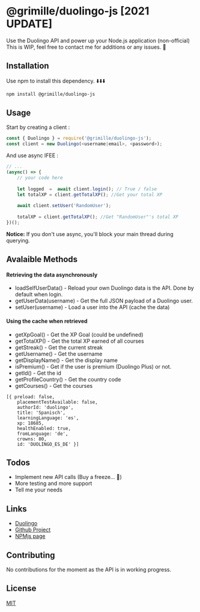
# @grimille/duolingo-js [2021 UPDATE]

Use the Duolingo API and power up your Node.js application (non-official)
This is WIP, feel free to contact me for additions or any issues. 🦉

## Installation

Use npm to install this dependency.
⬇️⬇️⬇️
```bash
npm install @grimille/duolingo-js
```

## Usage

Start by creating a client :
```javascript
const { Duolingo } = require('@grimille/duolingo-js');
const client = new Duolingo(<username|email>, <password>);
```

And use async IFEE :
```javascript
// ...
(async() => {
	// your code here
	
	let logged  =  await client.login(); // True / false
	let totalXP = client.getTotalXP(); //Get your total XP
	
	await client.setUser('RandomUser');
	
	totalXP = client.getTotalXP(); //Get "RandomUser"'s total XP
})();
```

**Notice:** If you don't use async, you'll block your main thread during querying.

## Avalaible Methods

#### Retrieving the data asynchronously
-  loadSelfUserData() - Reload your own Duolingo data is the API. Done by default when login.
-  getUserData(username) - Get the full JSON payload of a Duolingo user.
-  setUser(username) - Load a user into the API (cache the data)

#### Using the cache when retrieved
- getXpGoal() - Get the XP Goal (could be undefined)
- getTotalXP() - Get the total XP earned of all courses
- getStreak() - Get the current streak
- getUsername() - Get the username
- getDisplayName() - Get the display name
- isPremium() - Get if the user is premium (Duolingo Plus) or not.
- getId() - Get the id
- getProfileCountry() - Get the country code
- getCourses() - Get the courses
```
[{ preload: false,
    placementTestAvailable: false,
    authorId: 'duolingo',
    title: 'Spanisch',
    learningLanguage: 'es',
    xp: 18685,
    healthEnabled: true,
    fromLanguage: 'de',
    crowns: 80,
    id: 'DUOLINGO_ES_DE' }]
```
## Todos

- Implement new API calls (Buy a freeze… 👀)
- More testing and more support
- Tell me your needs

## Links

- [Duolingo](https://www.duolingo.com/)
- [Github Project](https://github.com/Grimille/duolingo-js)
- [NPMjs page](https://www.npmjs.com/package/@grimille/duolingo-js)

## Contributing

No contributions for the moment as the API is in working progress.

## License

[MIT](https://choosealicense.com/licenses/mit/)